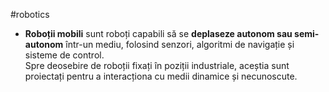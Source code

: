 #robotics
- **Roboții mobili** sunt roboți capabili să se **deplaseze autonom sau semi-autonom** într-un mediu, folosind senzori, algoritmi de navigație și sisteme de control.  
  Spre deosebire de roboții fixați în poziții industriale, aceștia sunt proiectați pentru a interacționa cu medii dinamice și necunoscute.